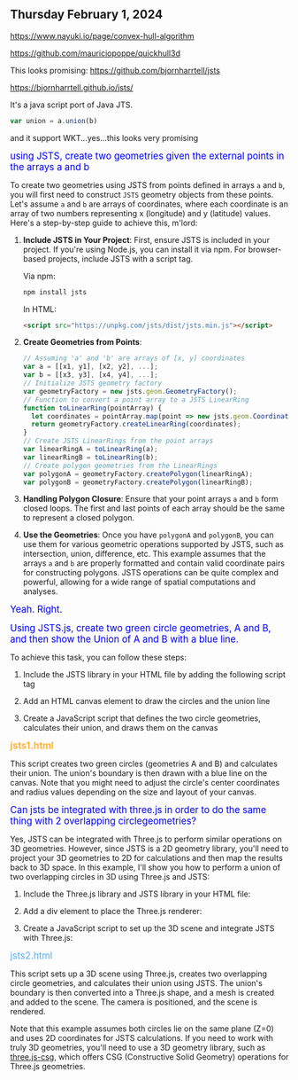 ## Thursday February 1, 2024

https://www.nayuki.io/page/convex-hull-algorithm

https://github.com/mauriciopoppe/quickhull3d

This looks promising: https://github.com/bjornharrtell/jsts

https://bjornharrtell.github.io/jsts/

It's a java script port of Java JTS.

```js
var union = a.union(b)
```

and it support WKT...yes...this looks very promising

<span style="color:blue;font-size:larger;">using JSTS, create two geometries given the external points in the arrays a and b</span>

To create two geometries using JSTS from points defined in arrays `a` and `b`, you will first need to construct `JSTS` geometry objects from these points. Let's assume `a` and `b` are arrays of coordinates, where each coordinate is an array of two numbers representing x (longitude) and y (latitude) values.
Here's a step-by-step guide to achieve this, m'lord:

1. **Include JSTS in Your Project**: First, ensure JSTS is included in your project. If you're using Node.js, you can install it via npm. For browser-based projects, include JSTS with a script tag.

   Via npm:

   ```bash
   npm install jsts
   ```

   In HTML:

   ```html
   <script src="https://unpkg.com/jsts/dist/jsts.min.js"></script>
   ```

2. **Create Geometries from Points**:

   ```javascript
   // Assuming 'a' and 'b' are arrays of [x, y] coordinates
   var a = [[x1, y1], [x2, y2], ...];
   var b = [[x3, y3], [x4, y4], ...];
   // Initialize JSTS geometry factory
   var geometryFactory = new jsts.geom.GeometryFactory();
   // Function to convert a point array to a JSTS LinearRing
   function toLinearRing(pointArray) {
     let coordinates = pointArray.map(point => new jsts.geom.Coordinate(point[0], point[1]));
     return geometryFactory.createLinearRing(coordinates);
   }
   // Create JSTS LinearRings from the point arrays
   var linearRingA = toLinearRing(a);
   var linearRingB = toLinearRing(b);
   // Create polygon geometries from the LinearRings
   var polygonA = geometryFactory.createPolygon(linearRingA);
   var polygonB = geometryFactory.createPolygon(linearRingB);
   ```

3. **Handling Polygon Closure**: Ensure that your point arrays `a` and `b` form closed loops. The first and last points of each array should be the same to represent a closed polygon.

4. **Use the Geometries**: Once you have `polygonA` and `polygonB`, you can use them for various geometric operations supported by JSTS, such as intersection, union, difference, etc.
This example assumes that the arrays `a` and `b` are properly formatted and contain valid coordinate pairs for constructing polygons. JSTS operations can be quite complex and powerful, allowing for a wide range of spatial computations and analyses.

<span style="color:blue;font-size:larger;">Yeah. Right.</span>

<span style="color:blue;font-size:larger;">Using JSTS.js, create two green circle geometries, A and B, and then show the Union of A and B with a blue line.</span>

To achieve this task, you can follow these steps:

1. Include the JSTS library in your HTML file by adding the following script tag

2. Add an HTML canvas element to draw the circles and the union line

3. Create a JavaScript script that defines the two circle geometries, calculates their union, and draws them on the canvas

<span style="color:#ffb439;font-weight:bold;font-size:larger;">jsts1.html</span>

This script creates two green circles (geometries A and B) and calculates their union. The union's boundary is then drawn with a blue line on the canvas. Note that you might need to adjust the circle's center coordinates and radius values depending on the size and layout of your canvas.

<span style="color:blue;font-size:larger;">Can jsts be integrated with three.js in order to do the same thing with 2 overlapping circlegeometries?</span>

Yes, JSTS can be integrated with Three.js to perform similar operations on 3D geometries. However, since JSTS is a 2D geometry library, you'll need to project your 3D geometries to 2D for calculations and then map the results back to 3D space. In this example, I'll show you how to perform a union of two overlapping circles in 3D using Three.js and JSTS:

1. Include the Three.js library and JSTS library in your HTML file:

2. Add a div element to place the Three.js renderer:

3. Create a JavaScript script to set up the 3D scene and integrate JSTS with Three.js:

<span style="color:#59acf3;font-size:larger;">jsts2.html</span>

This script sets up a 3D scene using Three.js, creates two overlapping circle geometries, and calculates their union using JSTS. The union's boundary is then converted into a Three.js shape, and a mesh is created and added to the scene. The camera is positioned, and the scene is rendered.

Note that this example assumes both circles lie on the same plane (Z=0) and uses 2D coordinates for JSTS calculations. If you need to work with truly 3D geometries, you'll need to use a 3D geometry library, such as [three.js-csg](https://github.com/manthrax/THREE-CSGMesh), which offers CSG (Constructive Solid Geometry) operations for Three.js geometries.

<br>
